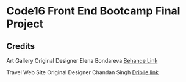 # Code16 Front End Bootcamp Final Project

## Credits
Art Gallery Original Designer 
Elena Bondareva [Behance Link](https://www.behance.net/elenabondareva3)

Travel Web Site Original Designer 
Chandan Singh [Driblle link](https://dribbble.com/uxchandan)
